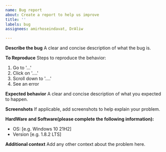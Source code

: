```yaml
---
name: Bug report
about: Create a report to help us improve
title: ''
labels: bug
assignees: amirhoseindavat, DrAliw

---
```


**Describe the bug**
A clear and concise description of what the bug is.

**To Reproduce**
Steps to reproduce the behavior:
1. Go to '...'
2. Click on '....'
3. Scroll down to '....'
4. See an error

**Expected behavior**
A clear and concise description of what you expected to happen.

**Screenshots**
If applicable, add screenshots to help explain your problem.

**HardWare and Software(please complete the following information):**
 - OS: [e.g. Windows 10 21H2]
 - Version [e.g. 1.8.2 LTS]

**Additional context**
Add any other context about the problem here.
